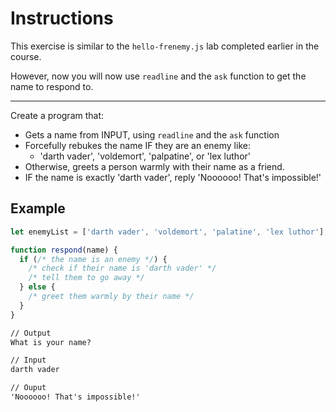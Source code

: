 # Instructions

This exercise is similar to the `hello-frenemy.js` lab completed earlier in the course.

However, now you will now use `readline` and the `ask` function to get the name to respond to.

---

Create a program that:

- Gets a name from INPUT, using `readline` and the `ask` function
- Forcefully rebukes the name IF they are an enemy like:
  - 'darth vader', 'voldemort', 'palpatine', or 'lex luthor'
- Otherwise, greets a person warmly with their name as a friend.
- IF the name is exactly 'darth vader', reply 'Noooooo! That's impossible!'

## Example

```js
let enemyList = ['darth vader', 'voldemort', 'palatine', 'lex luthor'];

function respond(name) {
  if (/* the name is an enemy */) {
    /* check if their name is 'darth vader' */
    /* tell them to go away */
  } else {
    /* greet them warmly by their name */
  }
}
```

```txt
// Output
What is your name?

// Input
darth vader

// Ouput
'Noooooo! That's impossible!'
```
